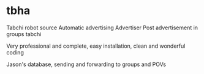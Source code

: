 # tbha

Tabchi robot source Automatic advertising Advertiser Post advertisement in groups tabchi

Very professional and complete, easy installation, clean and wonderful coding

Jason's database, sending and forwarding to groups and POVs
